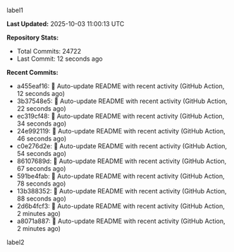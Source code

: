 
label1 
<!-- ACTIVITY_START -->
**Last Updated:** 2025-10-03 11:00:13 UTC

**Repository Stats:**
- Total Commits: 24722
- Last Commit: 12 seconds ago

**Recent Commits:**
- a455eaf16: 🤖 Auto-update README with recent activity (GitHub Action, 12 seconds ago)
- 3b37548e5: 🤖 Auto-update README with recent activity (GitHub Action, 22 seconds ago)
- ec319cf48: 🤖 Auto-update README with recent activity (GitHub Action, 34 seconds ago)
- 24e992119: 🤖 Auto-update README with recent activity (GitHub Action, 46 seconds ago)
- c0e276d2e: 🤖 Auto-update README with recent activity (GitHub Action, 54 seconds ago)
- 86107689d: 🤖 Auto-update README with recent activity (GitHub Action, 67 seconds ago)
- 591be4fab: 🤖 Auto-update README with recent activity (GitHub Action, 78 seconds ago)
- 13b388352: 🤖 Auto-update README with recent activity (GitHub Action, 88 seconds ago)
- 2d6b4fcf3: 🤖 Auto-update README with recent activity (GitHub Action, 2 minutes ago)
- a8071a887: 🤖 Auto-update README with recent activity (GitHub Action, 2 minutes ago)
<!-- ACTIVITY_END -->

label2
